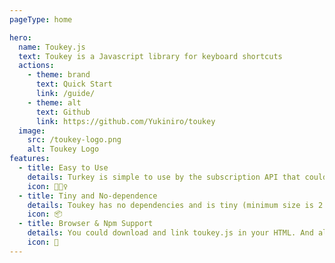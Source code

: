 ```yaml
---
pageType: home

hero:
  name: Toukey.js
  text: Toukey is a Javascript library for keyboard shortcuts
  actions:
    - theme: brand
      text: Quick Start
      link: /guide/
    - theme: alt
      text: Github
      link: https://github.com/Yukiniro/toukey
  image:
    src: /toukey-logo.png
    alt: Toukey Logo
features:
  - title: Easy to Use
    details: Turkey is simple to use by the subscription API that could return a feature to unsubscribe the event.
    icon: 🏃🏻‍♀️
  - title: Tiny and No-dependence
    details: Toukey has no dependencies and is tiny (minimum size is 2.81 KB)(Gzipped Size is 1.27 KB).
    icon: 📦
  - title: Browser & Npm Support
    details: You could download and link toukey.js in your HTML. And also use it by the npm in your project.
    icon: 🎨
---
```

